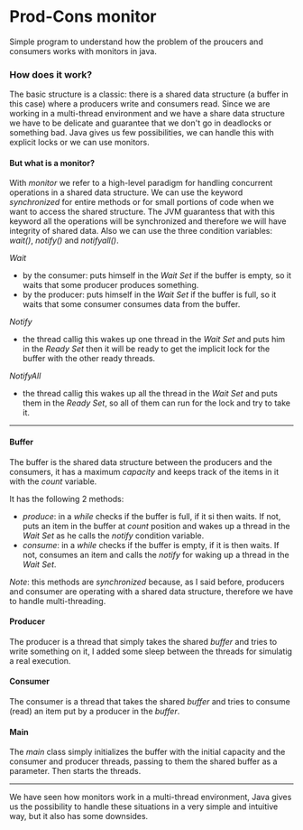 # Prod-Cons monitor
 Simple program to understand how the problem of the proucers and consumers works with monitors in java.

### How does it work? 

The basic structure is a classic: there is a shared data structure (a buffer in this case) where a producers write and consumers read.
Since we are working in a multi-thread environment and we have a share data structure we have to be delicate and guarantee that we don't go in deadlocks or something bad.
Java gives us few possibilities, we can handle this with explicit locks or we can use monitors.

#### But what is a monitor?

With _monitor_ we refer to a high-level paradigm for handling concurrent operations in a shared data structure.
We can use the keyword _synchronized_ for entire methods or for small portions of code when we want to access the shared structure.
The JVM guarantess that with this keyword all the operations will be synchronized and therefore we will have integrity of shared data.
Also we can use the three condition variables: _wait()_, _notify()_ and _notifyall()_.

*Wait*
- by the consumer: puts himself in the _Wait Set_ if the buffer is empty, so it waits that some producer produces something.
- by the producer: puts himself in the _Wait Set_ if the buffer is full, so it waits that some consumer consumes data from the buffer.

*Notify*
- the thread callig this wakes up one thread in the _Wait Set_ and puts him in the _Ready Set_ then it will be ready to get the implicit lock for the buffer with the other ready threads.

*NotifyAll* 
- the thread callig this wakes up all the thread in the _Wait Set_ and puts them in the _Ready Set_, so all of them can run for the lock and try to take it.

---

#### Buffer
The buffer is the shared data structure between the producers and the consumers, it has a maximum _capacity_ and keeps track of the items in it with the _count_ variable.

It has the following 2 methods:
- _produce_: in a _while_ checks if the buffer is full, if it si then waits. If not, puts an item in the buffer at _count_ position and wakes up a thread in the _Wait Set_ as he calls the _notify_ condition variable.
- _consume_: in a _while_ checks if the buffer is empty, if it is then waits. If not, consumes an item and calls the _notify_ for waking up a thread in the _Wait Set_.

*Note*: this methods are _synchronized_ because, as I said before, producers and consumer are operating with a shared data structure, therefore we have to handle multi-threading.

#### Producer
The producer is a thread that simply takes the shared _buffer_ and tries to write something on it, I added some sleep between the threads for simulatig a real execution.

#### Consumer
The consumer is a thread that takes the shared _buffer_ and tries to consume (read) an item put by a producer in the _buffer_.

#### Main
The _main_ class simply initializes the buffer with the initial capacity and the consumer and producer threads, passing to them the shared buffer as a parameter. Then starts the threads.

---

We have seen how monitors work in a multi-thread environment, Java gives us the possibility to handle these situations in a very simple and intuitive way, but it also has some downsides.
